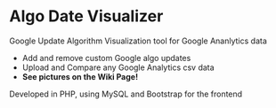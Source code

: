 # Algo Date Visualizer

Google Update Algorithm Visualization tool for Google Ananlytics data

* Add and remove custom Google algo updates 
* Upload and Compare any Google Analytics csv data
* **See pictures on the Wiki Page!**

Developed in PHP, using MySQL and Bootstrap for the frontend 
